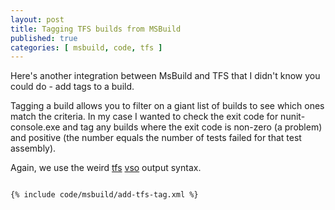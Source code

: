 ```yaml
---
layout: post
title: Tagging TFS builds from MSBuild
published: true
categories: [ msbuild, code, tfs ]
---
```


Here's another integration between MsBuild and TFS that I didn't know you could do - add tags to a build.

Tagging a build allows you to filter on a giant list of builds to see which ones match the criteria. In my case 
I wanted to check the exit code for nunit-console.exe and tag any builds where the exit code is non-zero (a problem) 
and positive (the number equals the number of tests failed for that test assembly).

Again, we use the weird <a href="https://docs.microsoft.com/en-us/azure/devops/pipelines/scripts/logging-commands?view=azure-devops&tabs=powershell" >tfs</a> <a href="https://github.com/microsoft/azure-pipelines-tasks/blob/master/docs/authoring/commands.md">vso</a> 
output syntax.

~~~xml

{% include code/msbuild/add-tfs-tag.xml %}

~~~

